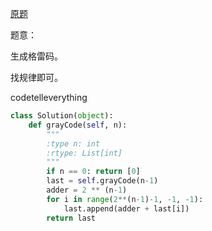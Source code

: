 [原题](https://leetcode.com/problems/gray-code/)

题意：

生成格雷码。

找规律即可。

codetelleverything

```Python
class Solution(object):
    def grayCode(self, n):
        """
        :type n: int
        :rtype: List[int]
        """
        if n == 0: return [0]
        last = self.grayCode(n-1)
        adder = 2 ** (n-1)
        for i in range(2**(n-1)-1, -1, -1):
            last.append(adder + last[i])
        return last
            
```